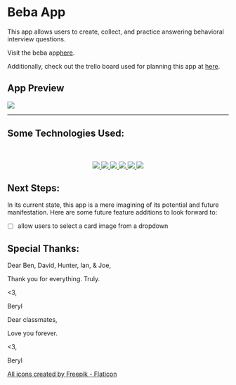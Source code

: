 # Beba App

This app allows users to create, collect, and practice answering behavioral interview questions.  

Visit the beba app<a href="https://beryl-beba.herokuapp.com/" target="_blank">here</a>.

Additionally, check out the trello board used for planning this app at <a href="https://trello.com/b/6fKWFjpH/beba-planning" target="_blank">here</a>.



## App Preview

<img src="https://i.ibb.co/SrcGS9s/beba-home.png">

<br>
<hr>


## Some Technologies Used:
<div align ="center">
<br>
<br>
<a href="#"><img src="https://img.shields.io/badge/html5-%23E34F26.svg?style=for-the-badge&logo=html5&logoColor=white" />  </a>
<a href="#"><img src="https://img.shields.io/badge/Visual%20Studio-5C2D91.svg?style=for-the-badge&logo=visual-studio&logoColor=white" /> </a>
<a href="#"><img src="https://img.shields.io/badge/python-3670A0?style=for-the-badge&logo=python&logoColor=ffdd54" />  </a>
<a href="#"><img src="https://img.shields.io/badge/django-%23092E20.svg?style=for-the-badge&logo=django&logoColor=white" />  </a>
<a href="#"><img src="https://img.shields.io/badge/docker-%230db7ed.svg?style=for-the-badge&logo=docker&logoColor=white" />  </a>
<a href="#"><img src="https://img.shields.io/badge/css3-%231572B6.svg?style=for-the-badge&logo=css3&logoColor=white" />  </a>


</div>



## Next Steps:

In its current state, this app is a mere imagining of its potential and future manifestation. Here are some future feature additions to look forward to:


- [ ] allow users to select a card image from a dropdown



## Special Thanks:

Dear Ben, David, Hunter, Ian, & Joe,

Thank you for everything. Truly. 

<3, 

Beryl



Dear classmates,

Love you forever.

<3, 

Beryl


<a href="https://www.flaticon.com/free-icons/star" title="star icons">All icons created by Freepik - Flaticon</a>